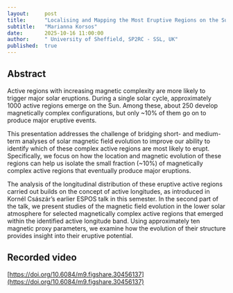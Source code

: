 ```yaml
---
layout:     post
title:      "Localising and Mapping the Most Eruptive Regions on the Sun"
subtitle:   "Marianna Korsos"
date:       2025-10-16 11:00:00
author:     " University of Sheffield, SP2RC - SSL, UK"
published:  true
---
```


## Abstract
Active regions with increasing magnetic complexity are more likely to trigger major solar eruptions. During a single solar cycle, approximately 1000 active regions emerge on the Sun. Among these, about 250 develop magnetically complex configurations, but only ~10% of them go on to produce major eruptive events.

This presentation addresses the challenge of bridging short- and medium-term analyses of solar magnetic field evolution to improve our ability to identify which of these complex active regions are most likely to erupt. Specifically, we focus on how the location and magnetic evolution of these regions can help us isolate the small fraction (~10%) of magnetically complex active regions that eventually produce major eruptions.

The analysis of the longitudinal distribution of these eruptive active regions carried out builds on the concept of active longitudes, as introduced in Kornél Császár’s earlier ESPOS talk in this semester. In the second part of the talk, we present studies of the magnetic field evolution in the lower solar atmosphere for selected magnetically complex active regions that emerged within the identified active longitude band.  Using approximately ten magnetic proxy parameters, we examine how the evolution of their structure provides insight into their eruptive potential.

## Recorded video
[https://doi.org/10.6084/m9.figshare.30456137](https://doi.org/10.6084/m9.figshare.30456137)
